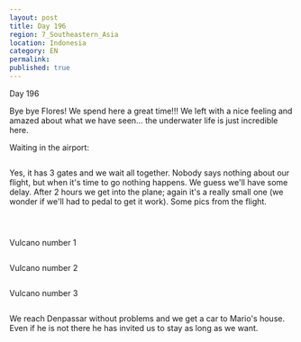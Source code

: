 ```yaml
---
layout: post
title: Day 196
region: 7_Southeastern_Asia
location: Indonesia
category: EN
permalink:
published: true
---
```


Day 196

Bye bye Flores! We spend here a great time!!! We left with a nice feeling and amazed about what we have seen... the underwater life is just incredible here. 

Waiting in the airport:

<p><a
href="https://lh3.googleusercontent.com/KPyvj6d1N61hGAAWFW_VIYVUas915vKhJBWmb7-4UFewEb7F2sbaybQCsEdC2JpSWAkt880oQhbUacxocL88-B1BoXn666JzeAdWiGzSA6e1Ivvf6pj0Ua1JKKU4LzgzE2nAuY5ukXaZFI3KvUGstIC7d9m2sssb76CXOYUcRuIrEeVNRl7ErNzeDHZKuL0RF3WSWfN-VE7p4GSs4ufeTnQ3OQZuEtIhCsiAOFIBJGCKptlZ6_BfOmbrxJ5lsP3vvJ5qmCSJS_B_BlCsy8Pr_LWHo8Cfcq_6EVohWfLariEmDc7FSgbR5YWNaUdY87PVmiYQkYfStMelCDOKrc2ybt8Ca6TAW3aShDR9MvSqxs3Hv4MwH2H5HoMtfnbA5WGCP2IGopmbhiUqH6ThQkbi8pgZDm-Cm1tLQR3QlaUE5QO0x-ZMYobSAXqYpC4NpHYgiYPO8oE5X2ud9jVO_6BK3F19EVRfeNZGPtF5-EMYAsP_gaFZvbkxCiqrlw6f1xiYhrRdjq8Qji1GXQNEWt5EyqhpgDowVYoCApACrLSR8zaj0HoKBfaJWkE68yMcWGJ4e1NQZmSbfegYE00mLWrMs48jXWlFV6hHBYqz5h37s9U0Q-G9enHNnWnuxMo2qFARiVRDLrnaU_TUvZzG4CbaeLzyKSFnW48MSqaYEue4Q7NAF0J_6xLeLu1-QCBz1OM5iF16rl8gKhNUJjGEBHsQ2b04sg=w669-h502-no"><img 
src="https://lh3.googleusercontent.com/KPyvj6d1N61hGAAWFW_VIYVUas915vKhJBWmb7-4UFewEb7F2sbaybQCsEdC2JpSWAkt880oQhbUacxocL88-B1BoXn666JzeAdWiGzSA6e1Ivvf6pj0Ua1JKKU4LzgzE2nAuY5ukXaZFI3KvUGstIC7d9m2sssb76CXOYUcRuIrEeVNRl7ErNzeDHZKuL0RF3WSWfN-VE7p4GSs4ufeTnQ3OQZuEtIhCsiAOFIBJGCKptlZ6_BfOmbrxJ5lsP3vvJ5qmCSJS_B_BlCsy8Pr_LWHo8Cfcq_6EVohWfLariEmDc7FSgbR5YWNaUdY87PVmiYQkYfStMelCDOKrc2ybt8Ca6TAW3aShDR9MvSqxs3Hv4MwH2H5HoMtfnbA5WGCP2IGopmbhiUqH6ThQkbi8pgZDm-Cm1tLQR3QlaUE5QO0x-ZMYobSAXqYpC4NpHYgiYPO8oE5X2ud9jVO_6BK3F19EVRfeNZGPtF5-EMYAsP_gaFZvbkxCiqrlw6f1xiYhrRdjq8Qji1GXQNEWt5EyqhpgDowVYoCApACrLSR8zaj0HoKBfaJWkE68yMcWGJ4e1NQZmSbfegYE00mLWrMs48jXWlFV6hHBYqz5h37s9U0Q-G9enHNnWnuxMo2qFARiVRDLrnaU_TUvZzG4CbaeLzyKSFnW48MSqaYEue4Q7NAF0J_6xLeLu1-QCBz1OM5iF16rl8gKhNUJjGEBHsQ2b04sg=w669-h502-no" class="oversize" alt=""></a></p>

Yes, it has 3 gates and we wait all together. Nobody says nothing about our flight, but when it's time to go nothing happens. We guess we'll have some delay. After 2 hours we get into the plane; again it's a really small one (we wonder if we'll had to pedal to get it work). Some pics from the flight.

<p><a
href="https://lh3.googleusercontent.com/kuSmpTfLIhaH-S8bcNSZkqO115R2_TmysGL-zsmwwhsocUsuPpM8jVsI6xv86VSq4vImkHR77VoL6KiyETlQIExQiT8QN0yrf5sgJQvNa4BRwGNobzD7pWvlwGsegc-vZsgb2v87bjcOCZj6kFXGcYPWusQbDAHFmsIUcMHAKe6PArrTYsXjRc96EzXVGIb893S2p-fdrXNHaOJhZ8B9V6o1Ra5JrrpoMQ3ihqJ_vGLVK1wy7qcgVGEsv62oN6QBAbZclm-uw_nf621xDJepK1DA7g92kDSXuAYR_6g7P2Kdy6pFurw2T8PVapnisAOiz_GYA-U7PfD275RxCS6w91j5KxnPyj_tjY0rVxlfPWyvwMdzfmA4y_rDMsOx-w-nsw1JvRgxOeEu1Dtfpc33octni3PR2J96Xs7Uv6OJXM43ocpwBh1SNyporaigCMSieyZ60M-XBtlPn6BW-qAaN5JqfuRnKvZVa19GKOotj_E9fi7Y_1Kih8SzhVs3SDrx3cUDugcBPwA_V__2zn5V-bJOHir4RKb810mDPpvTNB4W0ecvZ_u_pkRZJPzrxitUDiBOioIyVcmwfEnlv5KFeJFMeFVOnxPujPvHC69Y49OTAVQXUAm-zh08cCoLhclR29yPqUjk9vlbxDrYLxgdRXN0ANOROpAHHbP9May5cBZx4taWkR6J_IlgFjv_BmbHsm4AGLnaCcvXfILEKMQhlGoL=w669-h502-no"><img 
src="https://lh3.googleusercontent.com/kuSmpTfLIhaH-S8bcNSZkqO115R2_TmysGL-zsmwwhsocUsuPpM8jVsI6xv86VSq4vImkHR77VoL6KiyETlQIExQiT8QN0yrf5sgJQvNa4BRwGNobzD7pWvlwGsegc-vZsgb2v87bjcOCZj6kFXGcYPWusQbDAHFmsIUcMHAKe6PArrTYsXjRc96EzXVGIb893S2p-fdrXNHaOJhZ8B9V6o1Ra5JrrpoMQ3ihqJ_vGLVK1wy7qcgVGEsv62oN6QBAbZclm-uw_nf621xDJepK1DA7g92kDSXuAYR_6g7P2Kdy6pFurw2T8PVapnisAOiz_GYA-U7PfD275RxCS6w91j5KxnPyj_tjY0rVxlfPWyvwMdzfmA4y_rDMsOx-w-nsw1JvRgxOeEu1Dtfpc33octni3PR2J96Xs7Uv6OJXM43ocpwBh1SNyporaigCMSieyZ60M-XBtlPn6BW-qAaN5JqfuRnKvZVa19GKOotj_E9fi7Y_1Kih8SzhVs3SDrx3cUDugcBPwA_V__2zn5V-bJOHir4RKb810mDPpvTNB4W0ecvZ_u_pkRZJPzrxitUDiBOioIyVcmwfEnlv5KFeJFMeFVOnxPujPvHC69Y49OTAVQXUAm-zh08cCoLhclR29yPqUjk9vlbxDrYLxgdRXN0ANOROpAHHbP9May5cBZx4taWkR6J_IlgFjv_BmbHsm4AGLnaCcvXfILEKMQhlGoL=w669-h502-no" class="oversize" alt=""></a></p>

<p><a
href="https://lh3.googleusercontent.com/Y37pWLHGxxhwCmUoVvUk2Cn6afwmG2U2HY0zQKwxMNb6CMsccZQqIhQEPYvCbNrOR2Ba5AwK9v7DVN4O7qpPaYsAEsnC-2E9C05ajQa-xPkDIYZmXYOcesaq-2TWvZY2edlfsF9vKsJsv09tEh-sOZq57vIi_6BWq0Z8y8pUmkF_hardYUSoxA8OLQkfJE5mr0Wr9CsutnNEiMffmo4yEtX3y58ZLttxCsUc8S_983AKR83DPtaZXIfv77wUl9LbfiAxjXXKoY4tUAPCdJ-_GBXUw8JMnY8emui29MWukq_dIMLn52JY0e-cS6ptqS87G3pftydkoY2hHVuNs3SCbDJLUom3bD0hlNCXs7XuUuEzQGry-I90tvmbzyE8UVQ4KUfmJiOmEnMjQ6jus2WSvc5GvE-yH-zez7o9JDSkh5obZ9jv9u-cNDSloTgjg4ar9PNyrOl1NcNigrsjKK1Hm5JmLA-dVJpJT2GQrf8pVofDjv6leVo4px3T7jXLaWMraa2Aeg7tg6k8zqiJpy_6YPIYg3SpKADRIhibuHKdGlg_TmvklREFckDrqA56_toRmoOVYfATf_l5tfl5WJLi6C6g8DvpXQK7C5xUCO9vi0RDsfgLPLtyeWkZqNTm-IVs0gE1hFOuOJGk0N76mmS9r4i-fMk7n6gYcpgCwpCGYZOvtIJqvPxFyRTSbp8y_vkX7KbDo80OffZcBsQi13I6_f_qhw=w471-h627-no"><img 
src="https://lh3.googleusercontent.com/Y37pWLHGxxhwCmUoVvUk2Cn6afwmG2U2HY0zQKwxMNb6CMsccZQqIhQEPYvCbNrOR2Ba5AwK9v7DVN4O7qpPaYsAEsnC-2E9C05ajQa-xPkDIYZmXYOcesaq-2TWvZY2edlfsF9vKsJsv09tEh-sOZq57vIi_6BWq0Z8y8pUmkF_hardYUSoxA8OLQkfJE5mr0Wr9CsutnNEiMffmo4yEtX3y58ZLttxCsUc8S_983AKR83DPtaZXIfv77wUl9LbfiAxjXXKoY4tUAPCdJ-_GBXUw8JMnY8emui29MWukq_dIMLn52JY0e-cS6ptqS87G3pftydkoY2hHVuNs3SCbDJLUom3bD0hlNCXs7XuUuEzQGry-I90tvmbzyE8UVQ4KUfmJiOmEnMjQ6jus2WSvc5GvE-yH-zez7o9JDSkh5obZ9jv9u-cNDSloTgjg4ar9PNyrOl1NcNigrsjKK1Hm5JmLA-dVJpJT2GQrf8pVofDjv6leVo4px3T7jXLaWMraa2Aeg7tg6k8zqiJpy_6YPIYg3SpKADRIhibuHKdGlg_TmvklREFckDrqA56_toRmoOVYfATf_l5tfl5WJLi6C6g8DvpXQK7C5xUCO9vi0RDsfgLPLtyeWkZqNTm-IVs0gE1hFOuOJGk0N76mmS9r4i-fMk7n6gYcpgCwpCGYZOvtIJqvPxFyRTSbp8y_vkX7KbDo80OffZcBsQi13I6_f_qhw=w471-h627-no" class="oversize" alt=""></a></p>

<p><a
href="https://lh3.googleusercontent.com/Ko8Kac6jEm0SkPzjmDkl5rsby0xaBrlU-gJdUw4skA3yXSaPSFvwGwAwETWIZJZUno98zEQZ1zhW_13jpdNK2eO3xTdIOATP68AEalJURygDQ2M13Dk3Pu7G9SFiG2yR-ceXSSV6vJDx-WjHEZu6usw8BvLko5iBmp9sX59Mwd2aPh7V5fSaD25VGC9yY9jknXFTC32hbVlaM8Kre3Squ-f4u-6ATyzbVv-cLFh_xDQ3O0GB0tLMvWySaBBrCugF68uEPHpBdAFE8rY8rV8Y3Uw2PL94lrvIwWaanxISlLhlcEYMwAFjihweSrAeuBxh8oMn0RrCtNnKoePCwNl7bH79FlawozDM1GhMTLYcMNqqJ8m8oylzHsqnKrT5qGxGknCxWFQBQ3Fv8__9GU3rgdbNrpJVvEDW1Wj6eSQBFfoqhpacM8-BB1uoeTKb71FGhk8LNMsFxl14DFGtnLpV8PLARyWjL8_J6icJAqAdGAhQoaLS2X_Xy_6jxqmXF98RPRPZvC2QvP-P2f4mWosUMOjGuOspPDKd65nCph08qVxMWAWfWlPB2JpsyayY6Od4U3wQ9-u96U8Cgr7kHc7c8MsFWbA5TIwURlUU1Z9OSzdr1ajbQXR9Nu3nsmmMeUxt3Xr-RwfcAWcw0Eoynjq3ltPwir4z2vyeloRlc5s8e0uYOCatDotmKxEQrOuzuDMgC9v-L3L8ZVQWAeiMfmHcimvpRg=w669-h502-no"><img 
src="https://lh3.googleusercontent.com/Ko8Kac6jEm0SkPzjmDkl5rsby0xaBrlU-gJdUw4skA3yXSaPSFvwGwAwETWIZJZUno98zEQZ1zhW_13jpdNK2eO3xTdIOATP68AEalJURygDQ2M13Dk3Pu7G9SFiG2yR-ceXSSV6vJDx-WjHEZu6usw8BvLko5iBmp9sX59Mwd2aPh7V5fSaD25VGC9yY9jknXFTC32hbVlaM8Kre3Squ-f4u-6ATyzbVv-cLFh_xDQ3O0GB0tLMvWySaBBrCugF68uEPHpBdAFE8rY8rV8Y3Uw2PL94lrvIwWaanxISlLhlcEYMwAFjihweSrAeuBxh8oMn0RrCtNnKoePCwNl7bH79FlawozDM1GhMTLYcMNqqJ8m8oylzHsqnKrT5qGxGknCxWFQBQ3Fv8__9GU3rgdbNrpJVvEDW1Wj6eSQBFfoqhpacM8-BB1uoeTKb71FGhk8LNMsFxl14DFGtnLpV8PLARyWjL8_J6icJAqAdGAhQoaLS2X_Xy_6jxqmXF98RPRPZvC2QvP-P2f4mWosUMOjGuOspPDKd65nCph08qVxMWAWfWlPB2JpsyayY6Od4U3wQ9-u96U8Cgr7kHc7c8MsFWbA5TIwURlUU1Z9OSzdr1ajbQXR9Nu3nsmmMeUxt3Xr-RwfcAWcw0Eoynjq3ltPwir4z2vyeloRlc5s8e0uYOCatDotmKxEQrOuzuDMgC9v-L3L8ZVQWAeiMfmHcimvpRg=w669-h502-no" class="oversize" alt=""></a></p>

Vulcano number 1

<p><a
href="https://lh3.googleusercontent.com/NNePla2rXCk5Tu0DSyoRO1jAS9B50YpC5rnQ6SOm-VyzI-fT3WUfeihTpCOQirgdnOtRC5Dr8h3Txt2rdbMn1piBHOUsQaqOBGP_oRCM8PzpRo5BXl38v9xFpSn7OdO67eQbJ7KWorgBfjU5r15MerbLcCH-VwxsK5NpOphb6b62PNepsj9F0_s3TNnP2FL4yCkUN0o-FknUfoiheFt5PloLXxUivGbn5FDAzZSmg0zp1i_i6tPxxEMTxA9h8hbe9fwwQ5ze8TVlv3RVTXOyAg-5Cm5QOy9uWWfImnw7ZAxEx93_wFuNIQ2R2vfjSaPKww6avj0JDsT5MNOL00mcKYBkvpGw5JBFPhHqYrUGB4IRLwX8kA0jkLuHan0fFnrs5xcRqPF6w7jZdC12cSzMwdrOG41pw2FmJi0OS_zLP_jhdYxwm2_W_PNDXnu8lNoGW_4edb8BW5gyld9NLB2XmFKfbAUoezgKYhP3f8GOqtmjNB1SVSX0en1tVE8p3GeyHYmWloJTF7UpsP6OzD0DoaciAGt83IX4EX9C5FnJL-b3S54cbj8PVQeinCU5iKuv4HFV-DMP6EuW6E_LyA7_HznxVjDkirSVOB9b8YPLB8jHFvRU3YItwx0xSBlppbP7xvzthwiNvcAu2sTqJbYbLouh4Zb3RBOys_Uw__uAS5iR2Xwv904wytmC5TGrO2c8VdI0A7z3WDfPN6EYkEQxig1lZA=w836-h627-no"><img 
src="https://lh3.googleusercontent.com/NNePla2rXCk5Tu0DSyoRO1jAS9B50YpC5rnQ6SOm-VyzI-fT3WUfeihTpCOQirgdnOtRC5Dr8h3Txt2rdbMn1piBHOUsQaqOBGP_oRCM8PzpRo5BXl38v9xFpSn7OdO67eQbJ7KWorgBfjU5r15MerbLcCH-VwxsK5NpOphb6b62PNepsj9F0_s3TNnP2FL4yCkUN0o-FknUfoiheFt5PloLXxUivGbn5FDAzZSmg0zp1i_i6tPxxEMTxA9h8hbe9fwwQ5ze8TVlv3RVTXOyAg-5Cm5QOy9uWWfImnw7ZAxEx93_wFuNIQ2R2vfjSaPKww6avj0JDsT5MNOL00mcKYBkvpGw5JBFPhHqYrUGB4IRLwX8kA0jkLuHan0fFnrs5xcRqPF6w7jZdC12cSzMwdrOG41pw2FmJi0OS_zLP_jhdYxwm2_W_PNDXnu8lNoGW_4edb8BW5gyld9NLB2XmFKfbAUoezgKYhP3f8GOqtmjNB1SVSX0en1tVE8p3GeyHYmWloJTF7UpsP6OzD0DoaciAGt83IX4EX9C5FnJL-b3S54cbj8PVQeinCU5iKuv4HFV-DMP6EuW6E_LyA7_HznxVjDkirSVOB9b8YPLB8jHFvRU3YItwx0xSBlppbP7xvzthwiNvcAu2sTqJbYbLouh4Zb3RBOys_Uw__uAS5iR2Xwv904wytmC5TGrO2c8VdI0A7z3WDfPN6EYkEQxig1lZA=w836-h627-no" class="oversize" alt=""></a></p>

Vulcano number 2

<p><a
href="https://lh3.googleusercontent.com/RNdGGJSsEr8976ALvGKogPoru3d2BnH6ueSj8G5pwLxAf4jXkoOKTVXPydluwuHMxMm0QdZxOF7SKXYxRNwcMh3bdz85S34MrDQPDvly7pSqtzncn0nCyl24Ad1L2Kve5ezQjhvqB2rDaK0lF6VkMbuPDq7527WCj11RC_sG-5fiA3j-DXffeksIzYU4myHAMSXD4rS3iI35hiFmkzv21B1EUpxqngz5dJFRybSqv9k0HzlX_5GXe1peG8RWmHSdtWt-JoPtANmBpoAHdDViPrYoonsEhXY2MzY8osBUTjAga8J-GnQ0o4S7TgKufdqvem_aET2OH8fo-wl3OCmMowC0Y-2xmKgI-2zHJ6KMZ7qKa28VqTbOkHMVTJvNu1dNjV2rzLf972CPXrCGYdKVxGrxi5kK4fFq2tPLmVvbHurD43lfI3nuA3PWq9iR-IbOeYtvWUEgF8c-YK9QW9Uifxan7BGBiw1dZAmMQLkmI4dcnFFQEfz-0YNhDlYS1VrSvySpTyQs6p96VFgKNV5OY7iBvYDbBfK4GnbhKsBnIJqYbAdPaxHLBnhNkNPJUXOd0KIoimtxWK14CMkbmjw6P0WvSgLY3VTS_Bus8LRD5hb8PyQPBey85UQHXSY4MUUjedpuBflHp_hH_--YPr5eUzKm8nplBeUZ5iqOT7TKlkOcHr3ifYp9asZOwjvEU9vAe7PgWSiUEZ1KFU91dCBCyNel2g=w836-h627-no"><img 
src="https://lh3.googleusercontent.com/RNdGGJSsEr8976ALvGKogPoru3d2BnH6ueSj8G5pwLxAf4jXkoOKTVXPydluwuHMxMm0QdZxOF7SKXYxRNwcMh3bdz85S34MrDQPDvly7pSqtzncn0nCyl24Ad1L2Kve5ezQjhvqB2rDaK0lF6VkMbuPDq7527WCj11RC_sG-5fiA3j-DXffeksIzYU4myHAMSXD4rS3iI35hiFmkzv21B1EUpxqngz5dJFRybSqv9k0HzlX_5GXe1peG8RWmHSdtWt-JoPtANmBpoAHdDViPrYoonsEhXY2MzY8osBUTjAga8J-GnQ0o4S7TgKufdqvem_aET2OH8fo-wl3OCmMowC0Y-2xmKgI-2zHJ6KMZ7qKa28VqTbOkHMVTJvNu1dNjV2rzLf972CPXrCGYdKVxGrxi5kK4fFq2tPLmVvbHurD43lfI3nuA3PWq9iR-IbOeYtvWUEgF8c-YK9QW9Uifxan7BGBiw1dZAmMQLkmI4dcnFFQEfz-0YNhDlYS1VrSvySpTyQs6p96VFgKNV5OY7iBvYDbBfK4GnbhKsBnIJqYbAdPaxHLBnhNkNPJUXOd0KIoimtxWK14CMkbmjw6P0WvSgLY3VTS_Bus8LRD5hb8PyQPBey85UQHXSY4MUUjedpuBflHp_hH_--YPr5eUzKm8nplBeUZ5iqOT7TKlkOcHr3ifYp9asZOwjvEU9vAe7PgWSiUEZ1KFU91dCBCyNel2g=w836-h627-no" class="oversize" alt=""></a></p>

Vulcano number 3

<p><a
href="https://lh3.googleusercontent.com/H1Y9Hu89EIPaiPEVugrAwB0o2oLllNO2ddiVk1SSsULz2iX_bqpL8unVy0X_ShZTRYu6Wp56zq_qvGeVU3uw9sJH-E_zh8eCR6UPSa1iJAEudaA4maIindLqK2e7XeILg2-h6roD7Zfx0UrV-i70wadliGG2NQSak1hSi782EZfRRC1RSY-5vxC4RDEy6sef5-9Wmwv3L6VNhgwf_hIYlHCM2WW5QhwmcyDljJzJ5OmJ6Vz9sR2c2NpSssABTuScrk6YsCb0nyyMWQJvvb5kGw-Uuj-LnfsedOYa_gXO-0P_NK0wY8_ih-SnzVtaugn6IJGmwt1j5iAJRelVCs_5AKo8fZir5Mx6-AGYtfjbM7u1Es8sSQ8PA5eB1OUUMEIDM3c8LmMIVbrfcxRPGtmjCIgwsgL5eLLUzR8ODWsqLVX0gwQvj1GUuUN_UUmBjuDTG0Z5a8FwiOKTOC_EO5WEMO1yKchuUsmr5h9FIBQkndTFaYJCZWjO2B6XD7W6kAROjwHac3oePiINXM4vWHrk5lGmV9XvxIX_wcllGNIxe9uka1LFd1vI4g1iBvbL-lx6_4lRCaiQBoHWI4MhA4sH1pSNTiYxu_rnGjZzHAmqmKrMUpjTTBmPk_5bRenwd0_aXEfa3bRaBUhoWZLMbofbR8PNp3MpVOj8sx8xfd9b-lNMqkYfv6mu6OT_Fv5qfBcOT9KaM1rSdvkE-04R11v8vSl5sA=w836-h627-no"><img 
src="https://lh3.googleusercontent.com/H1Y9Hu89EIPaiPEVugrAwB0o2oLllNO2ddiVk1SSsULz2iX_bqpL8unVy0X_ShZTRYu6Wp56zq_qvGeVU3uw9sJH-E_zh8eCR6UPSa1iJAEudaA4maIindLqK2e7XeILg2-h6roD7Zfx0UrV-i70wadliGG2NQSak1hSi782EZfRRC1RSY-5vxC4RDEy6sef5-9Wmwv3L6VNhgwf_hIYlHCM2WW5QhwmcyDljJzJ5OmJ6Vz9sR2c2NpSssABTuScrk6YsCb0nyyMWQJvvb5kGw-Uuj-LnfsedOYa_gXO-0P_NK0wY8_ih-SnzVtaugn6IJGmwt1j5iAJRelVCs_5AKo8fZir5Mx6-AGYtfjbM7u1Es8sSQ8PA5eB1OUUMEIDM3c8LmMIVbrfcxRPGtmjCIgwsgL5eLLUzR8ODWsqLVX0gwQvj1GUuUN_UUmBjuDTG0Z5a8FwiOKTOC_EO5WEMO1yKchuUsmr5h9FIBQkndTFaYJCZWjO2B6XD7W6kAROjwHac3oePiINXM4vWHrk5lGmV9XvxIX_wcllGNIxe9uka1LFd1vI4g1iBvbL-lx6_4lRCaiQBoHWI4MhA4sH1pSNTiYxu_rnGjZzHAmqmKrMUpjTTBmPk_5bRenwd0_aXEfa3bRaBUhoWZLMbofbR8PNp3MpVOj8sx8xfd9b-lNMqkYfv6mu6OT_Fv5qfBcOT9KaM1rSdvkE-04R11v8vSl5sA=w836-h627-no" class="oversize" alt=""></a></p>

We reach Denpassar without problems and we get a car to Mario's house. Even if he is not there he has invited us to stay as long as we want.